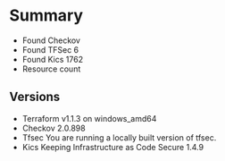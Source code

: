 # Summary

- Found Checkov
- Found TFSec 6
- Found Kics 1762
- Resource count

## Versions

- Terraform v1.1.3 on windows_amd64
- Checkov 2.0.898
- Tfsec You are running a locally built version of tfsec.
- Kics Keeping Infrastructure as Code Secure 1.4.9
